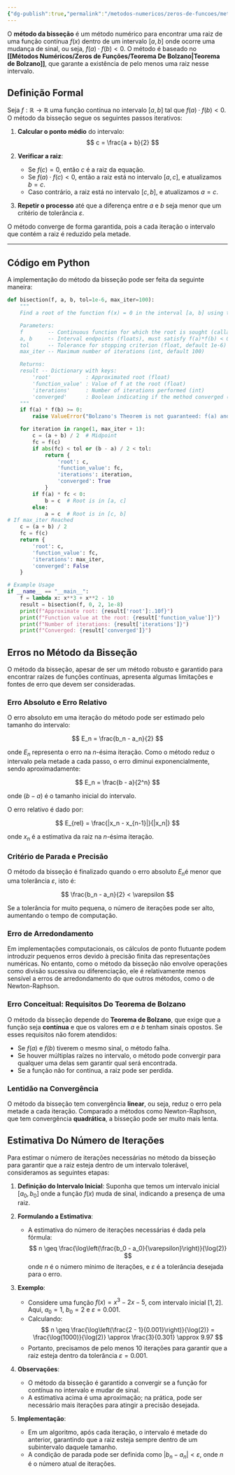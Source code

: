 ```yaml
---
{"dg-publish":true,"permalink":"/metodos-numericos/zeros-de-funcoes/metodo-da-bissecao/","created":"2025-05-20T13:30:13.846-03:00"}
---
```



O **método da bisseção** é um método numérico para encontrar uma raiz de uma função contínua $f(x)$ dentro de um intervalo $[a, b]$ onde ocorre uma mudança de sinal, ou seja, $f(a) \cdot f(b) < 0$. O método é baseado no **[[Métodos Numéricos/Zeros de Funções/Teorema De Bolzano\|Teorema de Bolzano]]**, que garante a existência de pelo menos uma raiz nesse intervalo.  

## Definição Formal

Seja $f: \mathbb{R} \to \mathbb{R}$ uma função contínua no intervalo $[a, b]$ tal que $f(a) \cdot f(b) < 0$. O método da bisseção segue os seguintes passos iterativos:  

1. **Calcular o ponto médio** do intervalo:
$$
c = \frac{a + b}{2}
$$
2. **Verificar a raiz**:
	- Se $f(c) = 0$, então $c$ é a raiz da equação.  
	- Se $f(a) \cdot f(c) < 0$, então a raiz está no intervalo $[a, c]$, e atualizamos $b = c$.  
	- Caso contrário, a raiz está no intervalo $[c, b]$, e atualizamos $a = c$.

3. **Repetir o processo** até que a diferença entre $a$ e $b$ seja menor que um critério de tolerância $\varepsilon$.

O método converge de forma garantida, pois a cada iteração o intervalo que contém a raiz é reduzido pela metade.  

---

## Código em Python

A implementação do método da bisseção pode ser feita da seguinte maneira:  

```python
def bisection(f, a, b, tol=1e-6, max_iter=100):
    """
    Find a root of the function f(x) = 0 in the interval [a, b] using the Bisection method.

    Parameters:
    f        -- Continuous function for which the root is sought (callable)
    a, b     -- Interval endpoints (floats), must satisfy f(a)*f(b) < 0
    tol      -- Tolerance for stopping criterion (float, default 1e-6)
    max_iter -- Maximum number of iterations (int, default 100)

    Returns:
    result -- Dictionary with keys:
        'root'           : Approximated root (float)
        'function_value' : Value of f at the root (float)
        'iterations'     : Number of iterations performed (int)
        'converged'      : Boolean indicating if the method converged (bool)
    """
    if f(a) * f(b) >= 0:
        raise ValueError("Bolzano's Theorem is not guaranteed: f(a) and f(b) must have opposite signs.")

    for iteration in range(1, max_iter + 1):
        c = (a + b) / 2  # Midpoint
        fc = f(c)
        if abs(fc) < tol or (b - a) / 2 < tol:
            return {
                'root': c,
                'function_value': fc,
                'iterations': iteration,
                'converged': True
            }
        if f(a) * fc < 0:
            b = c  # Root is in [a, c]
        else:
            a = c  # Root is in [c, b]
# If max_iter Reached
    c = (a + b) / 2
    fc = f(c)
    return {
        'root': c,
        'function_value': fc,
        'iterations': max_iter,
        'converged': False
    }

# Example Usage
if __name__ == "__main__":
    f = lambda x: x**3 + x**2 - 10
    result = bisection(f, 0, 2, 1e-8)
    print(f"Approximate root: {result['root']:.10f}")
    print(f"Function value at the root: {result['function_value']}")
    print(f"Number of iterations: {result['iterations']}")
    print(f"Converged: {result['converged']}")
```

## Erros no Método da Bisseção

O método da bisseção, apesar de ser um método robusto e garantido para encontrar raízes de funções contínuas, apresenta algumas limitações e fontes de erro que devem ser consideradas.  

### Erro Absoluto e Erro Relativo

O erro absoluto em uma iteração do método pode ser estimado pelo tamanho do intervalo:  

$$
E_n = \frac{b_n - a_n}{2}
$$

onde $E_n$ representa o erro na $n$-ésima iteração. Como o método reduz o intervalo pela metade a cada passo, o erro diminui exponencialmente, sendo aproximadamente:  

$$
E_n = \frac{b - a}{2^n}
$$

onde $(b - a)$ é o tamanho inicial do intervalo.  

O erro relativo é dado por:  

$$
E_{rel} = \frac{|x_n - x_{n-1}|}{|x_n|}
$$

onde $x_n$ é a estimativa da raiz na $n$-ésima iteração.  

### Critério de Parada e Precisão

O método da bisseção é finalizado quando o erro absoluto $E_n$é menor que uma tolerância $\varepsilon$, isto é:  

$$
\frac{b_n - a_n}{2} < \varepsilon
$$

Se a tolerância for muito pequena, o número de iterações pode ser alto, aumentando o tempo de computação.  

### Erro de Arredondamento

Em implementações computacionais, os cálculos de ponto flutuante podem introduzir pequenos erros devido à precisão finita das representações numéricas. No entanto, como o método da bisseção não envolve operações como divisão sucessiva ou diferenciação, ele é relativamente menos sensível a erros de arredondamento do que outros métodos, como o de Newton-Raphson.  

### Erro Conceitual: Requisitos Do Teorema de Bolzano

O método da bisseção depende do **Teorema de Bolzano**, que exige que a função seja **contínua** e que os valores em $a$ e $b$ tenham sinais opostos. Se esses requisitos não forem atendidos:  

- Se $f(a)$ e $f(b)$ tiverem o mesmo sinal, o método falha.  
- Se houver múltiplas raízes no intervalo, o método pode convergir para qualquer uma delas sem garantir qual será encontrada.  
- Se a função não for contínua, a raiz pode ser perdida.  

### Lentidão na Convergência

O método da bisseção tem convergência **linear**, ou seja, reduz o erro pela metade a cada iteração. Comparado a métodos como Newton-Raphson, que tem convergência **quadrática**, a bisseção pode ser muito mais lenta.  

## Estimativa Do Número de Iterações

Para estimar o número de iterações necessárias no método da bisseção para garantir que a raiz esteja dentro de um intervalo tolerável, consideramos as seguintes etapas:

1. **Definição do Intervalo Inicial**: Suponha que temos um intervalo inicial $[a_0, b_0]$ onde a função $f(x)$ muda de sinal, indicando a presença de uma raiz.
2. **Formulando a Estimativa**:
   - A estimativa do número de iterações necessárias é dada pela fórmula:
$$
n \geq \frac{\log\left(\frac{b_0 - a_0}{\varepsilon}\right)}{\log(2)}
$$
    onde $n$ é o número mínimo de iterações, e $\varepsilon$ é a tolerância desejada para o erro.

3. **Exemplo**:
   - Considere uma função $f(x) = x^3 - 2x - 5$, com intervalo inicial $[1, 2]$. Aqui, $a_0 = 1$, $b_0 = 2$ e $\varepsilon = 0.001$.
   - Calculando:
$$
n \geq \frac{\log\left(\frac{2 - 1}{0.001}\right)}{\log(2)} = \frac{\log(1000)}{\log(2)} \approx \frac{3}{0.301} \approx 9.97
$$
   - Portanto, precisamos de pelo menos $10$ iterações para garantir que a raiz esteja dentro da tolerância $\varepsilon = 0.001$.

4. **Observações**:
   - O método da bisseção é garantido a convergir se a função for contínua no intervalo e mudar de sinal.
   - A estimativa acima é uma aproximação; na prática, pode ser necessário mais iterações para atingir a precisão desejada.

5. **Implementação**:
   - Em um algoritmo, após cada iteração, o intervalo é metade do anterior, garantindo que a raiz esteja sempre dentro de um subintervalo daquele tamanho.
   - A condição de parada pode ser definida como $|b_n - a_n| < \varepsilon$, onde $n$ é o número atual de iterações.
